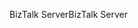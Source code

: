 <span data-ttu-id="be107-101">BizTalk Server</span><span class="sxs-lookup"><span data-stu-id="be107-101">BizTalk Server</span></span>